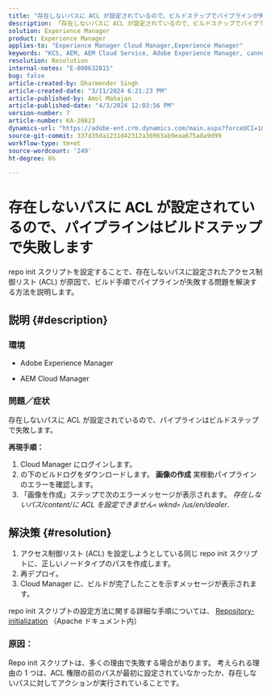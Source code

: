 ```yaml
---
title: "存在しないパスに ACL が設定されているので、ビルドステップでパイプラインが失敗しました"
description: 「存在しないパスに ACL が設定されているので、ビルドステップでパイプラインが失敗する問題を解決する方法を説明します。」
solution: Experience Manager
product: Experience Manager
applies-to: "Experience Manager Cloud Manager,Experience Manager"
keywords: "KCS, AEM, AEM Cloud Service, Adobe Experience Manager, cannot set acl on non existent path"
resolution: Resolution
internal-notes: "E-000632815"
bug: false
article-created-by: Dharmender Singh
article-created-date: "3/11/2024 6:21:23 PM"
article-published-by: Amol Mahajan
article-published-date: "4/3/2024 12:03:56 PM"
version-number: 7
article-number: KA-20823
dynamics-url: "https://adobe-ent.crm.dynamics.com/main.aspx?forceUCI=1&pagetype=entityrecord&etn=knowledgearticle&id=864b8c26-d4df-ee11-904c-6045bd05e816"
source-git-commit: 337d35da1231d42312a36963ab9eaa675a8a9d99
workflow-type: tm+mt
source-wordcount: '249'
ht-degree: 6%

---
```


# 存在しないパスに ACL が設定されているので、パイプラインはビルドステップで失敗します


repo init スクリプトを設定することで、存在しないパスに設定されたアクセス制御リスト (ACL) が原因で、ビルド手順でパイプラインが失敗する問題を解決する方法を説明します。

## 説明 {#description}


### <b>環境</b>

- Adobe Experience Manager


- AEM Cloud Manager




### <b>問題／症状</b>

存在しないパスに ACL が設定されているので、パイプラインはビルドステップで失敗します。

<b>再現手順：</b>

1. Cloud Manager にログインします。
2. の下のビルドログをダウンロードします。 <b>画像の作成</b> 実稼動パイプラインのエラーを確認します。
3. 「画像を作成」ステップで次のエラーメッセージが表示されます。 *存在しないパス/content/に ACL を設定できません`<` wknd`>` /us/en/dealer*.



## 解決策 {#resolution}


1. アクセス制御リスト (ACL) を設定しようとしている同じ repo init スクリプトに、正しいノードタイプのパスを作成します。
2. 再デプロイ。
3. Cloud Manager に、ビルドが完了したことを示すメッセージが表示されます。


repo init スクリプトの設定方法に関する詳細な手順については、 [Repository-initialization](https://sling.apache.org/documentation/bundles/repository-initialization.html) （Apache ドキュメント内）

### <b>原因</b>：

Repo init スクリプトは、多くの理由で失敗する場合があります。 考えられる理由の 1 つは、ACL 権限の前のパスが最初に設定されていなかったか、存在しないパスに対してアクションが実行されていることです。
